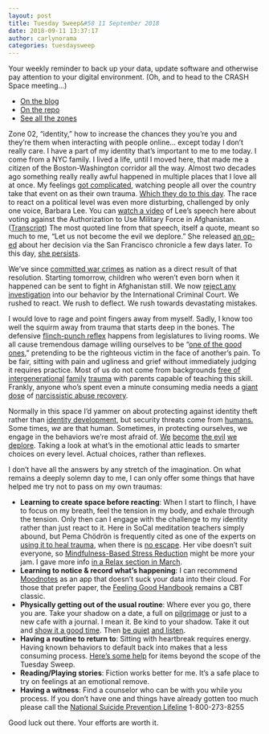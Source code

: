 ```yaml
---
layout: post
title: Tuesday Sweep&#58 11 September 2018
date: 2018-09-11 13:37:17
author: carlynorama
categories: tuesdaysweep
---
```

Your weekly reminder to back up your data, update software and otherwise pay attention to your digital environment. (Oh, and to head to the CRASH Space meeting…)

*   [On the blog](https://blog.crashspace.org/2018/09/tuesday-sweep-11-september-2018/)
*   [On the repo](https://crashspace.github.io/tuesday/tuesdaysweep/2018/09/11/tuesday-sweep.html)
*   [See all the zones](https://crashspace.github.io/tuesday/sweep/)

Zone 02, “identity,” how to increase the chances they you’re you and they’re them when interacting with people online… except today I don’t really care. I have a part of my identity that’s important to me to me today. I come from a NYC family. I lived a life, until I moved here, that made me a citizen of the Boston-Washington corridor all the way. Almost two decades ago something really really awful happened in multiple places that I love all at once. My feelings [got complicated](https://articles.latimes.com/2013/apr/07/opinion/la-oe-0407-silk-ring-theory-20130407), watching people all over the country take that event on as their own trauma. [Which they do to this day](https://www.buzzfeednews.com/article/stevekandell/the-worst-day-of-my-life-is-now-new-yorks-hottest-tourist-at). The race to react on a political level was even more disturbing, challenged by only one voice, Barbara Lee. You can [watch a video](https://www.youtube.com/watch?v=Zh_sxilhyV0) of Lee’s speech here about voting against the Authorization to Use Military Force in Afghanistan. ([Transcript](https://en.wikisource.org/wiki/Floor_Statement_of_Representative_Barbara_Lee_on_the_Authorization_for_Use_of_Military_Force)) The most quoted line from that speech, itself a quote, meant so much to me, “Let us not become the evil we deplore.” She released [an op-ed](https://www.sfgate.com/opinion/article/Why-I-opposed-the-resolution-to-authorize-force-2876893.php) about her decision via the San Francisco chronicle a few days later. To this day, [she persists](https://www.politico.com/story/2018/07/28/barbara-lee-house-democrats-leadership-740491).

We’ve since [committed war crimes](https://www.washingtonpost.com/news/monkey-cage/wp/2017/12/08/the-icc-will-investigate-alleged-u-s-war-crimes-in-afghanistan/?noredirect=on&utm_term=.59e14fa094ae) as nation as a direct result of that resolution. Starting tomorrow, children who weren’t even born when it happened can be sent to fight in Afghanistan still. We now [reject any investigation](https://www.washingtonpost.com/world/the_americas/rights-groups-warn-against-us-flouting-international-court/2018/09/11/b0c2362c-b599-11e8-ae4f-2c1439c96d79_story.html) into our behavior by the International Criminal Court. We rushed to react. We rush to deflect. We rush towards devastating mistakes.

<span style="font-size: 14px;">I would love to rage and point fingers away from myself. Sadly, I know too well the squirm away from trauma that starts deep in the bones. The defensive [flinch-punch reflex](https://www.psychologytoday.com/us/blog/how-be-yourself/201805/how-stop-getting-defensive) happens from legislatures to living rooms. We all cause tremendous damage willing ourselves to be “[one of the good ones](https://libjournal.uncg.edu/ijcp/article/viewFile/249/116),” pretending to be the righteous victim in the face of another’s pain. To be fair, sitting with pain and ugliness and grief without immediately judging it requires practice. Most of us do not come from backgrounds [free of](https://www.psychologytoday.com/us/blog/the-me-in-we/201205/how-trauma-is-carried-across-generations) [intergenerational](https://www.mdedge.com/psychiatry/article/57864/preventing-intergenerational-transmission-trauma) [family](https://www.ncbi.nlm.nih.gov/pubmed/24029109) [trauma](https://www.ncbi.nlm.nih.gov/pmc/articles/PMC4150444/) with parents capable of teaching this skill. Frankly, anyone who’s spent even a minute consuming media needs a [giant dose](https://outofthefog.website/) of [narcissistic abuse recovery](https://www.youtube.com/user/AuthorAngelaAtkinson/playlists?sort=dd&shelf_id=3&view=50).</span>

Normally in this space I’d yammer on about protecting against identity theft rather than [identity development](https://www.verywellmind.com/identity-versus-confusion-2795735), but security threats come from [humans.](https://twitter.com/MalwareJake/status/1038085831314026497) Some times, _we_ are that human. Sometimes, in protecting ourselves, we engage in the behaviors we’re most afraid of. [We](https://www.theguardian.com/us-news/2018/sep/07/imprisoned-by-algorithms-the-dark-side-of-california-ending-cash-bail) [become](https://gizmodo.com/google-complies-with-russian-order-to-take-down-opposit-1828921301) [the evil](https://www.thedailybeast.com/silicon-valley-is-bending-over-backward-to-cater-to-the-far-right) [we](https://www.rollingstone.com/politics/politics-news/yemen-war-united-states-704187/) [deplore](https://www.techdirt.com/articles/20180906/16591940593/documents-show-ibm-pitched-nypd-facial-recognition-software-with-built-in-racial-profiling-options.shtml). Taking a look at what’s in the emotional attic leads to smarter choices on every level. Actual choices, rather than reflexes.

I don’t have all the answers by any stretch of the imagination. On what remains a deeply solemn day to me, I can only offer some things that have helped me try not to pass on my own traumas:

*   **Learning to create space before reacting**: When I start to flinch, I have to focus on my breath, feel the tension in my body, and exhale through the tension. Only then can I engage with the challenge to my identity rather than just react to it. Here in SoCal meditation teachers simply abound, but Pema Chödrön is frequently cited as one of the experts on [using it to heal trauma](https://www.brainpickings.org/2017/07/17/when-things-fall-apart-pema-chodron/), when there is [no escape](https://www.brainpickings.org/2015/01/19/pema-chodron-the-wisdom-of-no-escape/). Her vibe doesn’t suit everyone, so [Mindfulness-Based Stress Reduction](https://en.wikipedia.org/wiki/Mindfulness-based_stress_reduction) might be more your jam. I gave more info [in a Relax section in March](https://blog.crashspace.org/2018/03/tuesday-sweep-6-march-2018/).
*   **Learning to notice & record what’s happening**: I can recommend [Moodnotes](https://moodnotes.thriveport.com/) as an app that doesn’t suck your data into their cloud. For those that prefer paper, the [Feeling Good Handbook](https://feelinggood.com/) remains a CBT classic.
*   <span style="font-size: 14px;">**Physically getting out of the usual routine**: Where ever you go, there you are. Take your shadow on a date, a full on [pilgrimage](https://catapult.co/stories/an-atheist-hikes-the-camino-de-santiago) or just to a new cafe with a journal. I mean it. Be kind to your shadow. Take it out and [show it a good time](https://www.care2.com/greenliving/why-you-need-to-go-on-an-artist-date-this-weekend-and-every-weekend-after.html). Then [be quiet](https://www.popmatters.com/one-hundred-demons-lynda-barry-exercise-in-autobioficionalography-2495384656.html) [and listen](https://www.youtube.com/watch?time_continue=132&v=GjofUnKK20M).</span>
*   **Having a routine to return to**: Sitting with heartbreak requires energy. Having known behaviors to default back into makes that a less consuming process. [Here’s some help](https://www.unfuckyourhabitat.com/) for items beyond the scope of the Tuesday Sweep.
*   **Reading/Playing stories**: Fiction works better for me. It’s a safe place to try on feelings at an emotional remove.<span style="font-size: 14px;"></span>
*   **Having a witness**: Find a counselor who can be with you while you process. If you don’t have one and things have already gotten too much please call the [National Suicide Prevention Lifeline](https://suicidepreventionlifeline.org/) 1-800-273-8255

Good luck out there. Your efforts are worth it.
